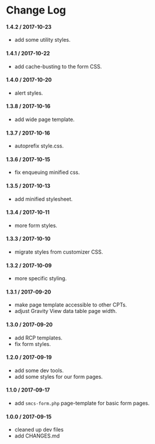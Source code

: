# Change Log

#### 1.4.2 / 2017-10-23
* add some utility styles.

#### 1.4.1 / 2017-10-22
* add cache-busting to the form CSS.

#### 1.4.0 / 2017-10-20
* alert styles.

#### 1.3.8 / 2017-10-16
* add wide page template.

#### 1.3.7 / 2017-10-16
* autoprefix style.css.

#### 1.3.6 / 2017-10-15
* fix enqueuing minified css.

#### 1.3.5 / 2017-10-13
* add minified stylesheet.

#### 1.3.4 / 2017-10-11
* more form styles.

#### 1.3.3 / 2017-10-10
* migrate styles from customizer CSS.

#### 1.3.2 / 2017-10-09
* more specific styling.

#### 1.3.1 / 2017-09-20
* make page template accessible to other CPTs.
* adjust Gravity View data table page width.

#### 1.3.0 / 2017-09-20
* add RCP templates.
* fix form styles.

#### 1.2.0 / 2017-09-19
* add some dev tools.
* add some styles for our form pages.

#### 1.1.0 / 2017-09-17
* add `smcs-form.php` page-template for basic form pages.

#### 1.0.0 / 2017-09-15
* cleaned up dev files
* add CHANGES.md
